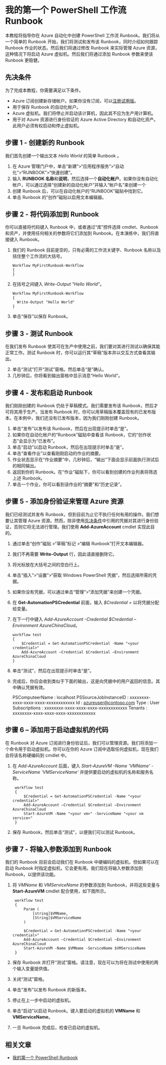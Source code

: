 <properties
    pageTitle="我在 Azure 自动化中的第一个 PowerShell 工作流 Runbook | Azure"
    description="本教程指导你使用 PowerShell 工作流创建、测试和发布一个简单的文本 Runbook。"
    services="automation"
    documentationCenter=""
    authors="mgoedtel"
    manager="stevenka"
    editor=""/>

<tags
    ms.service="automation"
    ms.date="05/16/2016"
    wacn.date="06/30/2016"/>


# 我的第一个 PowerShell 工作流 Runbook

本教程将指导你在 Azure 自动化中创建 PowerShell 工作流 Runbook。我们将从一个简单的 Runbook 开始，我们将测试和发布该 Runbook，同时介绍如何跟踪 Runbook 作业的状态。然后我们将通过修改 Runbook 来实际管理 Azure 资源，这种情况下将启动 Azure 虚拟机。然后我们将通过添加 Runbook 参数来使该 Runbook 更稳健。

## 先决条件

为了完成本教程，你需要满足以下条件。

- Azure 订阅创建新存储帐户。如果你没有订阅，可以[注册试用版](/pricing/1rmb-trial)。
- 用于保存 Runbook 的自动化帐户。
- Azure 虚拟机。我们将停止并启动该计算机，因此其不应为生产用计算机。
- 用于对 Azure 资源进行身份验证的 Azure Active Directory 和自动化资产。此用户必须有权启动和停止虚拟机。

## 步骤 1 - 创建新的 Runbook

我们首先创建一个输出文本 *Hello World* 的简单 Runbook 。

1. 在 Azure 管理门户中，单击“新建”>“应用程序服务”>“自动化”>“RUNBOOK”>“快速创建”。
2. 输入 **RUNBOOK 名称**和**说明**，然后选择一个**自动化帐户**。如果你没有自动化帐户，可以通过选择“创建新的自动化帐户”并输入“帐户名”来创建一个
3. 创建 Runbook 后，可以在自动化帐户的“RUNBOOK”磁贴中找到它。
4. 单击 Runbook 的“创作”磁贴以启用文本编辑器。

## 步骤 2 - 将代码添加到 Runbook

你可以直接将代码键入 Runbook 中，或者通过“库”控件选择 cmdlet、Runbook 和资产，并使用任何相关的参数将它们添加到 Runbook。在本演练中，我们将直接键入 Runbook。

1.	我们的 Runbook 目前是空的，只有必需的工作流关键字、Runbook 名称以及括住整个工作流的大括号。

	    Workflow MyFirstRunbook-Workflow
	    {
	    }

2.	在括号之间键入 *Write-Output "Hello World"*。

	    Workflow MyFirstRunbook-Workflow
	    {
	      Write-Output "Hello World"
	    }

3.	单击“保存”以保存 Runbook。<br>

## 步骤 3 - 测试 Runbook

在我们发布 Runbook 使其可在生产中使用之前，我们要对其进行测试以确保其能正常工作。测试 Runbook 时，你可以运行其“草稿”版本并以交互方式查看其输出。

2. 单击“测试”打开“测试”窗格。然后单击“是”确认。
3. 几秒钟后，你将看到输出窗格中显示消息“Hello World”。

## 步骤 4 - 发布和启动 Runbook

我们刚刚创建的 Runbook 仍处于草稿模式。我们需要发布该 Runbook，然后才可将其用于生产。当发布 Runbook 时，你可以用草稿版本覆盖现有的已发布版本。在本例中，我们还没有已发布版本，因为我们刚刚创建 Runbook。

1. 单击“发布”以发布该 Runbook，然后在出现提示时单击“是”。 
2. 如果你在自动化帐户的“Runbook”磁贴中查看该 Runbook，它的“创作状态”会显示为“已发布”。
4. 单击“启动”以启动 Runbook，然后在出现提示时单击“是”。
5. 单击“查看作业”以查看刚刚启动的作业的摘要。
6. 作业状态显示在“作业摘要”中，几秒钟后，“输出”下面会显示前面执行测试后的相同输出。
9. 返回到你的 Runbook。在“作业”磁贴下，你可以看到创建的作业列表将筛选上述 Runbook。
10. 单击一个作业，你可以看到该作业的“摘要”和“历史记录”。 

## 步骤 5 - 添加身份验证来管理 Azure 资源

我们已经测试并发布 Runbook，但到目前为止它不执行任何有用的操作。我们想要让其管理 Azure 资源。然而，除非使用[先决条件](#prerequisites)中引用的凭据对其进行身份验证，否则它将无法进行管理。我们使用 **Add-AzureAccount** cmdlet 实现此目的。

1.  通过单击“创作”磁贴 >“草稿”标记 >“编辑 Runbook”打开文本编辑器。
2.  我们不再需要 **Write-Output** 行，因此请直接删除它。
3.  将光标放在大括号之间的空白行上。
3.  单击“插入”>“设置”>“获取 Windows PowerShell 凭据”，然后选择所需的凭据。
4.  如果你没有凭据，可以通过单击“管理”>“添加凭据”来创建一个凭据。
5.  在 **Get-AutomationPSCredential** 前面，输入 *$Credential =* 以将凭据分配给变量。 
3.  在下一行中键入 *Add-AzureAccount -Credential $Credential –Environment AzureChinaCloud*。

		workflow test
		{
    		$Credential = Get-AutomationPSCredential -Name "<your credential>"
    		Add-AzureAccount –Credential $Credential –Environment AzureChinaCloud
		}

3. 单击“测试”，然后在出现提示时单击“是”。
10.  完成后，你应会收到类似于下面的输出，这是向凭据中的用户返回的信息。其中确认凭据有效。

		PSComputeerName			: localhost
		PSSourceJobInstanceID	: xxxxxxxx-xxxx-xxxx-xxxx-xxxxxxxxxxxx
		Id						: azureuser@contoso.com
		Type					: User
		Subscriptions			: xxxxxxxx-xxxx-xxxx-xxxx-xxxxxxxxxxxx
		Tenants					: xxxxxxxx-xxxx-xxxx-xxxx-xxxxxxxxxxxx

## 步骤 6 – 添加用于启动虚拟机的代码

在 Runbook 对 Azure 订阅进行身份验证后，我们可以管理资源。我们将添加一个命令用于启动虚拟机。你可以在你的 Azure 订阅中选取任何虚拟机，现在我们会将该名称硬编码到 cmdlet 中。

1. 在 *Add-AzureAccount* 后面，键入 *Start-AzureVM -Name 'VMName' -ServiceName 'VMServiceName'* 并提供要启动的虚拟机的名称和服务名称。 

		workflow test
		{
    		$Credential = Get-AutomationPSCredential -Name "<your credential>"
    		Add-AzureAccount –Credential $Credential –Environment AzureChinaCloud
    		Start-AzureVM -Name "<your vm>" -ServiceName "<your vm service>"
		}

9. 保存 Runbook，然后单击“测试”，以便我们可以测试 Runbook。

## 步骤 7 - 将输入参数添加到 Runbook

我们的 Runbook 目前会启动我们在 Runbook 中硬编码的虚拟机，但如果可以在启动 Runbook 时指定虚拟机，它会更有用。我们现在将输入参数添加到 Runbook，以提供该功能。

1. 将 *VMName* 和 *VMServiceName* 的参数添加到 Runbook，并将这些变量与 **Start-AzureVM** cmdlet 配合使用，如下图所示。<br>

		workflow test
		{
    		Param (
        		[string]$VMName,
        		[String]$VMServiceName
    		)
    
    		$Credential = Get-AutomationPSCredential -Name "<your credential>"
    		Add-AzureAccount –Credential $Credential –Environment AzureChinaCloud
    		Start-AzureVM -Name $VMName -ServiceName $VMServiceName
		}

9. 保存 Runbook 并打开“测试”窗格。请注意，现在可以为将在测试中使用的两个输入变量提供值。
11.  关闭“测试”窗格。
12.  单击“发布”以发布 Runbook 的新版本。
13.  停止在上一步中启动的虚拟机。
13.  单击“启动”以启动 Runbook。键入要启动的虚拟机的 **VMName** 和 **VMServiceName**。
14.  一旦 Runbook 完成后，检查已启动的虚拟机。

## 相关文章

-	[我的第一个 PowerShell Runbook](/documentation/articles/automation-first-runbook-textual-PowerShell)

<!---HONumber=Mooncake_0411_2016-->